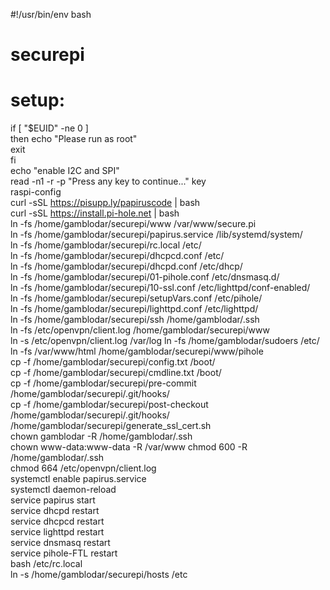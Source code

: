 #!/usr/bin/env bash  
# securepi  
# setup:  
if [ "$EUID" -ne 0 ]  
	then echo "Please run as root"  
	exit  
fi  
echo "enable I2C and SPI"  
read -n1 -r -p "Press any key to continue..." key  
raspi-config  
curl -sSL https://pisupp.ly/papiruscode | bash  
curl -sSL https://install.pi-hole.net | bash  
ln -fs /home/gamblodar/securepi/www /var/www/secure.pi  
ln -fs /home/gamblodar/securepi/papirus.service /lib/systemd/system/  
ln -fs /home/gamblodar/securepi/rc.local /etc/  
ln -fs /home/gamblodar/securepi/dhcpcd.conf /etc/  
ln -fs /home/gamblodar/securepi/dhcpd.conf /etc/dhcp/  
ln -fs /home/gamblodar/securepi/01-pihole.conf /etc/dnsmasq.d/  
ln -fs /home/gamblodar/securepi/10-ssl.conf /etc/lighttpd/conf-enabled/  
ln -fs /home/gamblodar/securepi/setupVars.conf /etc/pihole/  
ln -fs /home/gamblodar/securepi/lighttpd.conf /etc/lighttpd/  
ln -fs /home/gamblodar/securepi/ssh /home/gamblodar/.ssh  
ln -fs /etc/openvpn/client.log /home/gamblodar/securepi/www  
ln -s /etc/openvpn/client.log /var/log
ln -fs /home/gamblodar/sudoers /etc/  
ln -fs /var/www/html /home/gamblodar/securepi/www/pihole  
cp -f  /home/gamblodar/securepi/config.txt /boot/  
cp -f  /home/gamblodar/securepi/cmdline.txt /boot/  
cp -f  /home/gamblodar/securepi/pre-commit /home/gamblodar/securepi/.git/hooks/  
cp -f  /home/gamblodar/securepi/post-checkout /home/gamblodar/securepi/.git/hooks/  
/home/gamblodar/securepi/generate_ssl_cert.sh  
chown gamblodar -R /home/gamblodar/.ssh  
chown www-data:www-data -R /var/www
chmod 600 -R /home/gamblodar/.ssh  
chmod 664 /etc/openvpn/client.log  
systemctl enable papirus.service  
systemctl daemon-reload  
service papirus start  
service dhcpd restart  
service dhcpcd restart  
service lighttpd restart  
service dnsmasq restart  
service pihole-FTL restart  
bash /etc/rc.local  
ln -s /home/gamblodar/securepi/hosts /etc  
